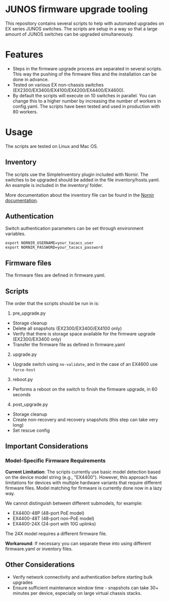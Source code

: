 # JUNOS firmware upgrade tooling

This repository contains several scripts to help with automated upgrades on EX series JUNOS switches. The scripts are setup in a way so that a large amount of JUNOS switches can be upgraded simultaneously.

# Features

* Steps in the firmware upgrade process are separated in several scripts. This way the pushing of the firmware files and the installation can be done in advance.
* Tested on various EX non-chassis switches (EX2300/EX3400/EX4100/EX4200/EX4400/EX4600).
* By default the scripts will execute on 10 switches in parallel. You can change this to a higher number by increasing the number of workers in config.yaml. The scripts have been tested and used in production with 80 workers.

# Usage

The scripts are tested on Linux and Mac OS.

## Inventory

The scripts use the SimpleInventory plugin included with Nornir. The switches to be upgraded should be added in the file inventory/hosts.yaml.
An example is included in the inventory/ folder.

More documentation about the inventory file can be found in the [Nornir documentation](https://nornir.readthedocs.io/en/latest/tutorial/inventory.html).

## Authentication

Switch authentication parameters can be set through environment variables.
```
export NORNIR_USERNAME=your_tacacs_user
export NORNIR_PASSWORD=your_tacacs_password
```

## Firmware files

The firmware files are defined in firmware.yaml.

## Scripts

The order that the scripts should be run in is:

1. pre_upgrade.py
  - Storage cleanup
  - Delete all snapshots (EX2300/EX3400/EX4100 only)
  - Verify that there is storage space available for the firmware upgrade (EX2300/EX3400 only)
  - Transfer the firmware file as defined in firmware.yaml
2. upgrade.py
  - Upgrade switch using `no-validate`, and in the case of an EX4600 use `force-host`
3. reboot.py
  - Performs a reboot on the switch to finish the firmware upgrade, in 60 seconds
4. post_upgrade.py
  - Storage cleanup
  - Create non-recovery and recovery snapshots (this step can take very long)
  - Set rescue config

## Important Considerations

### Model-Specific Firmware Requirements

**Current Limitation**: The scripts currently use basic model detection based on the device model string (e.g., "EX4400"). However, this approach has limitations for devices with multiple hardware variants that require different firmware files. Model matching for firmware is currently done now in a lazy way.

We cannot distinguish between different submodels, for example:
- EX4400-48P (48-port PoE model)
- EX4400-48T (48-port non-PoE model)
- EX4400-24X (24-port with 10G uplinks)

The 24X model requires a different firmware file. 

**Workaround**:
If necessary you can separate these into using different firmware.yaml or inventory files. 

## Other Considerations
- Verify network connectivity and authentication before starting bulk upgrades
- Ensure sufficient maintenance window time - snapshots can take 30+ minutes per device, especially on large virtual chassis stacks.
